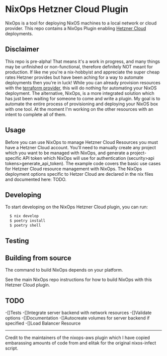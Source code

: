 # NixOps Hetzner Cloud Plugin
  
NixOps is a tool for deploying NixOS machines to a local network or cloud provider. 
This repo contains a NixOps Plugin enabling [Hetzner Cloud](https://www.hetzner.com/cloud) deployments.

## Disclaimer
This repo is pre-alpha! That means it's a work in progress, and many things may be unfinished or non-functional, therefore definitely NOT meant for production. If like me you're a nix-hobbyist and appreciate the super cheap rates Hetzner provides but have been aching for a way to automate deployments then you're in luck! While you can already provision resources with the [terraform provider](https://github.com/hetznercloud/terraform-provider-hcloud), this will do nothing for automating your NixOS deployment. The alternative, NixOps, is a more integrated solution which has just been waiting for someone to come and write a plugin. My goal is to automate the entire process of provisioning and deploying your NixOS box with one tool. At the moment I'm working on the other resources with an intent to complete all of them.

## Usage
Before you can use NixOps to manage Hetzner Cloud Resources you must have a Hetzner Cloud account. You'll need to manually create any project which you want to be managed with NixOps, and generate a project-specific API token which NixOps will use for authentication (security>api tokens>generate_api_token). The example code covers the basic use cases for Hetzner Cloud resource management with NixOps. The NixOps deployment options specific to Hetzer Cloud are declared in the nix files and documented here: TODO.

## Developing

To start developing on the NixOps Hetzner Cloud plugin, you can run:

```bash
  $ nix develop
  $ poetry install
  $ poetry shell
```

## Testing

## Building from source

The command to build NixOps depends on your platform.

See the main NixOps repo instructions for how to build NixOps
with this Hetzner Cloud plugin.

## TODO
-[]Tests
-[]Integrate server backend with network resources
-[]Validate options
-[]Documentation
-[]Autocreate volumes for server backend if specified
-[]Load Balancer Resource

---
Credit to the maintainers of the nixops-aws plugin which I have copied embarassing amounts of code from and elitak for the original nixos-infect script.
